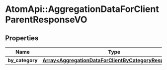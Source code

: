 # AtomApi::AggregationDataForClientParentResponseVO

## Properties
Name | Type | Description | Notes
------------ | ------------- | ------------- | -------------
**by_category** | [**Array&lt;AggregationDataForClientByCategoryResponseVO&gt;**](AggregationDataForClientByCategoryResponseVO.md) |  | [optional] 


